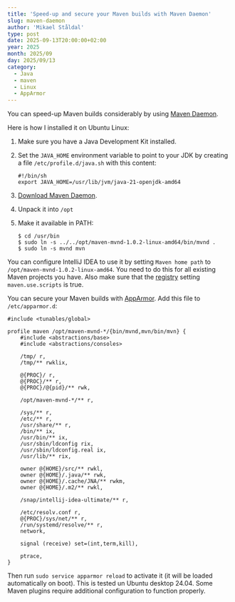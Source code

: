 ```yaml
---
title: 'Speed-up and secure your Maven builds with Maven Daemon'
slug: maven-daemon
author: 'Mikael Ståldal'
type: post
date: 2025-09-13T20:00:00+02:00
year: 2025
month: 2025/09
day: 2025/09/13
category:
  - Java
  - maven
  - Linux
  - AppArmor  
---
```


You can speed-up Maven builds considerably by using [Maven Daemon](https://maven.apache.org/tools/mvnd.html).

Here is how I installed it on Ubuntu Linux:

1. Make sure you have a Java Development Kit installed.

2. Set the `JAVA_HOME` environment variable to point to your JDK by creating a file `/etc/profile.d/java.sh` with this content:
   
   ```shell
   #!/bin/sh
   export JAVA_HOME=/usr/lib/jvm/java-21-openjdk-amd64
   ```

3. [Download Maven Daemon](https://downloads.apache.org/maven/mvnd/).

4. Unpack it into `/opt`

5. Make it available in PATH:
   
   ```shell
   $ cd /usr/bin
   $ sudo ln -s ../../opt/maven-mvnd-1.0.2-linux-amd64/bin/mvnd .
   $ sudo ln -s mvnd mvn
   ```

You can configure IntelliJ IDEA to use it by setting `Maven home path` to `/opt/maven-mvnd-1.0.2-linux-amd64`.
You need to do this for all existing Maven projects you have. Also make sure that the 
[registry](https://youtrack.jetbrains.com/articles/SUPPORT-A-1030) setting `maven.use.scripts` is true.

You can secure your Maven builds with [AppArmor](https://en.wikipedia.org/wiki/AppArmor). Add this file to `/etc/apparmor.d`:

```
#include <tunables/global>

profile maven /opt/maven-mvnd-*/{bin/mvnd,mvn/bin/mvn} {
    #include <abstractions/base>
    #include <abstractions/consoles>

    /tmp/ r,
    /tmp/** rwklix,

    @{PROC}/ r,
    @{PROC}/** r,
    @{PROC}/@{pid}/** rwk,

    /opt/maven-mvnd-*/** r,

    /sys/** r,
    /etc/** r,
    /usr/share/** r,
    /bin/** ix,
    /usr/bin/** ix,
    /usr/sbin/ldconfig rix,
    /usr/sbin/ldconfig.real ix,
    /usr/lib/** rix,

    owner @{HOME}/src/** rwkl,
    owner @{HOME}/.java/** rwk,
    owner @{HOME}/.cache/JNA/** rwkm,
    owner @{HOME}/.m2/** rwkl,

    /snap/intellij-idea-ultimate/** r,

    /etc/resolv.conf r,
    @{PROC}/sys/net/** r,
    /run/systemd/resolve/** r,
    network,

    signal (receive) set=(int,term,kill),

    ptrace,
}
```

Then run `sudo service apparmor reload` to activate it (it will be loaded automatically on boot). This is tested un Ubuntu desktop 24.04.
Some Maven plugins require additional configuration to function properly.
